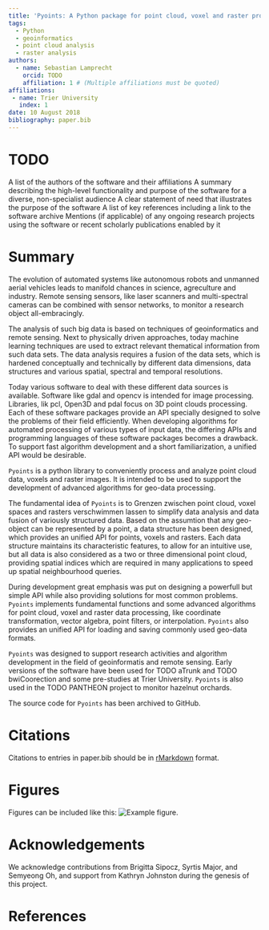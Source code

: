 ```yaml
---
title: 'Pyoints: A Python package for point cloud, voxel and raster processing.'
tags:
  - Python
  - geoinformatics
  - point cloud analysis
  - raster analysis
authors:
  - name: Sebastian Lamprecht
    orcid: TODO
    affiliation: 1 # (Multiple affiliations must be quoted)
affiliations:
 - name: Trier University
   index: 1
date: 10 August 2018
bibliography: paper.bib
---
```


# TODO

A list of the authors of the software and their affiliations
A summary describing the high-level functionality and purpose of the software for a diverse, non-specialist audience
A clear statement of need that illustrates the purpose of the software
A list of key references including a link to the software archive
Mentions (if applicable) of any ongoing research projects using the software or recent scholarly publications enabled by it


# Summary

The evolution of automated systems like autonomous robots and unmanned aerial 
vehicles leads to manifold chances in science, agreculture and industry.
Remote sensing sensors, like laser scanners and multi-spectral cameras can be
combined with sensor networks, to monitor a research object all-embracingly.

The analysis of such big data is based on techniques of geoinformatics and 
remote sensing. Next to physically driven approaches, today machine learning 
techniques are used to extract relevant thematical information from such data
sets. The data analysis requires a fusion of the data sets, which is hardened
conceptually and technically by different data dimensions, data structures and
various spatial, spectral and temporal resolutions.

Today various software to deal with these different data sources is available.
Software like gdal and opencv is intended for image processing. Libraries,
lik pcl, Open3D and pdal focus on 3D point clouds processing.
Each of these software packages provide an API specially designed to solve the
problems of their field efficiently. When developing algorithms for automated
processing of various types of input data, the differing APIs and programming
languages of these software packages becomes a drawback. To support fast 
algorithm development and a short familiarization, a unified API would be 
desirable.

``Pyoints`` is a python library to conveniently process and analyze point
cloud data, voxels and raster images. It is intended to be used to support
the development of advanced algorithms for geo-data processing.

The fundamental idea of ``Pyoints`` is to Grenzen zwischen point cloud, voxel
spaces and rasters verschwimmen lassen to simplify data analysis and data fusion of
variously structured data. Based on the assumtion that any geo-object can be represented by a point, a data
structure has been designed, which provides an unified API for points, voxels
and rasters. Each data structure maintains its characteristic features, to allow
for an intuitive use, but all data is also considered as a two or three dimensional
point cloud, providing spatial indices which are required in many applications
to speed up spatial neighbourhood queries.

During development great emphasis was put on designing a powerfull but simple 
API while also providing solutions for most common problems. ``Pyoints`` 
implements fundamental functions and some advanced algorithms for point cloud, 
voxel and raster data processing, like coordinate transformation, vector
algebra, point filters, or interpolation. ``Pyoints`` also provides an unified 
API for loading and saving commonly used geo-data formats.

``Pyoints`` was designed to support research activities and algorithm
development in the field of geoinformatis and remote sensing. Early versions of 
the software have been used for TODO aTrunk and TODO bwiCoorection and some 
pre-studies at Trier University. ``Pyoints`` is also used in the TODO PANTHEON 
project to monitor hazelnut orchards.

The source code for ``Pyoints`` has been archived to GitHub.


# Citations

Citations to entries in paper.bib should be in
[rMarkdown](http://rmarkdown.rstudio.com/authoring_bibliographies_and_citations.html)
format.

# Figures

Figures can be included like this: ![Example figure.](figure.png)

# Acknowledgements

We acknowledge contributions from Brigitta Sipocz, Syrtis Major, and Semyeong
Oh, and support from Kathryn Johnston during the genesis of this project.

# References
